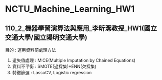 # NCTU_Machine_Learning_HW1
## 110_2_機器學習演算法與應用_李昕潔教授_HW1(國立交通大學/國立陽明交通大學)
目的 : 運用資料前處理方法  
1. 遺失值處理 : MICE(Multiple Imputation by Chained Equations)  
2. 資料不平衡 : SMOTE(過採集)+ENN(欠採集)  
3. 特徵篩選 : LassoCV, Logistic regression
